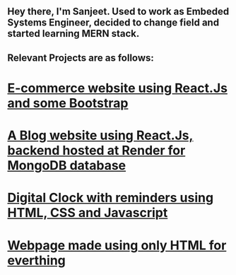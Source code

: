 ## Hey there, I'm Sanjeet. Used to work as Embeded Systems Engineer, decided to change field and started learning MERN stack. 


## Relevant Projects are as follows:


# [E-commerce website using React.Js and some Bootstrap](https://steady-jelly-24109c.netlify.app/)


# [A Blog website using React.Js, backend hosted at Render for MongoDB database](https://jocular-lebkuchen-0b0fb5.netlify.app/)


# [Digital Clock with reminders using HTML, CSS and Javascript](https://sanjeet0000.github.io/digital_clock/)


# [Webpage made using only HTML for everthing](https://sanjeet0000.github.io/Backtracking-Project-by-Sanjeet/)

